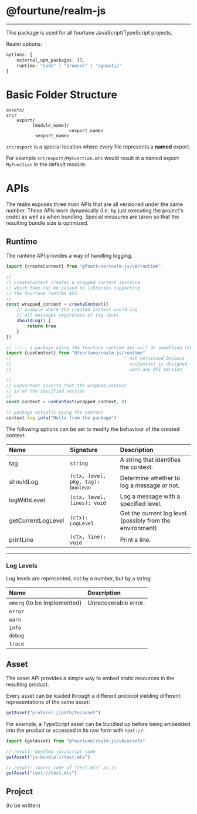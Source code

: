 # @fourtune/realm-js

---

This package is used for all fourtune JavaScript/TypeScript projects.

Realm options:

```ts
options: {
	external_npm_packages: [],
	runtime: "node" | "browser" | "agnostic"
}
```

# Basic Folder Structure

```
assets/
src/
    export/
          [module_name]/
                        <export_name>
           <export_name>
```

`src/export` is a special location where every file represents a **named** export.

For example `src/export/MyFunction.mts` would result in a named export `MyFunction` in the default module.

# APIs

The realm exposes three main APIs that are all versioned under the same number. These APIs work dynamically (i.e. by just executing the project's code) as well as when bundling. Special measures are taken so that the resulting bundle size is optimized.

## Runtime

The runtime API provides a way of handling logging.

```ts
import {createContext} from "@fourtune/realm-js/v0/runtime"

//
// createContext creates a wrapped context instance
// which then can be passed to libraries supporting
// the fourtune runtime API.
//
const wrapped_context = createContext({
    // example where the created context would log 
    // all messages regardless of log level
    shouldLog() {
        return true
    }
})

// ----- a package using the fourtune runtime api will do something like this internally: ----- 
import {useContext} from "@fourtune/realm-js/runtime"
//                                           ^ not versioned because
//                                             useContext is designed to work
//                                             with any API version

//
// useContext asserts that the wrapped_context
// is of the specified version
//
const context = useContext(wrapped_context, 0)

// package actually using the context
context.log.info("Hello from the package")
```

The following options can be set to modify the behaviour of the created context:

|Name|Signature|Description
|:---|:---|:---|
|tag|`string`|A string that identifies the context.|
|shouldLog|`(ctx, level, pkg, tag): boolean`|Determine whether to log a message or not.|
|logWithLevel|`(ctx, level, lines): void`|Log a message with a specified level.|
|getCurrentLogLevel|`(ctx): LogLevel`|Get the current log level. (possibly from the environment)|
|printLine|`(ctx, line): void`|Print a line.|

---

### Log Levels

Log levels are represented, not by a number, but by a string:

|Name|Description|
|:---|:---|
|`emerg` (to be implemented)|Unrecoverable error.|
|`error`||
|`warn`||
|`info`||
|`debug`||
|`trace`||

	
## Asset

The asset API provides a simple way to embed static resources in the resulting product.

Every asset can be loaded through a different protocol yielding different representations of the same asset:

```ts
getAsset("protocol://path/to/asset")
```

For example, a TypeScript asset can be bundled up before being embedded into the product or accessed in its raw form with `text://`:

```ts
import {getAsset} from "@fourtune/realm-js/v0/assets"

// result: bundled javascript code
getAsset("js-bundle://test.mts")

// result: source code of "test.mts" as is
getAsset("text://test.mts")
```



## Project

(to be written)
